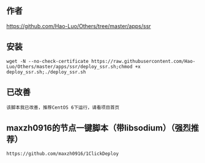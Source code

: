 ## 作者
https://github.com/Hao-Luo/Others/tree/master/apps/ssr

## 安装
```
wget -N --no-check-certificate https://raw.githubusercontent.com/Hao-Luo/Others/master/apps/ssr/deploy_ssr.sh;chmod +x deploy_ssr.sh;./deploy_ssr.sh
```

## 已改善
```
该脚本我已改善，推荐CentOS 6下运行，请看项目首页
```

## maxzh0916的节点一键脚本（带libsodium）（强烈推荐）
```
https://github.com/maxzh0916/1ClickDeploy
```